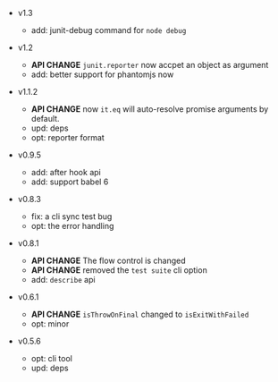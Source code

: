 - v1.3

  - add: junit-debug command for `node debug`

- v1.2

  - **API CHANGE** `junit.reporter` now accpet an object as argument
  - add: better support for phantomjs now

- v1.1.2

  - **API CHANGE** now `it.eq` will auto-resolve promise arguments by default.
  - upd: deps
  - opt: reporter format

- v0.9.5

  - add: after hook api
  - add: support babel 6

- v0.8.3

  - fix: a cli sync test bug
  - opt: the error handling

- v0.8.1

  - **API CHANGE** The flow control is changed
  - **API CHANGE** removed the `test suite` cli option
  - add: `describe` api

- v0.6.1

  - **API CHANGE** `isThrowOnFinal` changed to `isExitWithFailed`
  - opt: minor

- v0.5.6

  - opt: cli tool
  - upd: deps
